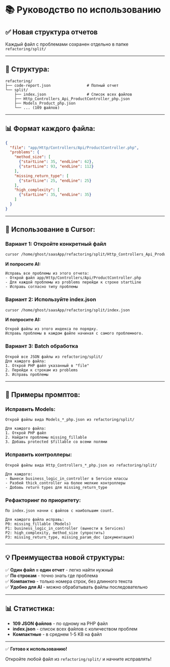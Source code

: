 # 📚 Руководство по использованию

## ✅ Новая структура отчетов

Каждый файл с проблемами сохранен отдельно в папке `refactoring/split/`

---

## 📁 Структура:

```
refactoring/
├── code-report.json                # Полный отчет
└── split/
    ├── index.json                  # Список всех файлов
    ├── Http_Controllers_Api_ProductController_php.json
    ├── Models_Product_php.json
    └── ... (109 файлов)
```

---

## 📊 Формат каждого файла:

```json
{
  "file": "app/Http/Controllers/Api/ProductController.php",
  "problems": {
    "method_size": [
      {"startLine": 35, "endLine": 62},
      {"startLine": 93, "endLine": 112}
    ],
    "missing_return_type": [
      {"startLine": 25, "endLine": 25}
    ],
    "high_complexity": [
      {"startLine": 35, "endLine": 35}
    ]
  }
}
```

---

## 🚀 Использование в Cursor:

### Вариант 1: Откройте конкретный файл

```bash
cursor /home/ghost/saasApp/refactoring/split/Http_Controllers_Api_ProductController_php.json
```

**И попросите AI:**
```
Исправь все проблемы из этого отчета:
- Открой файл app/Http/Controllers/Api/ProductController.php
- Для каждой проблемы из problems перейди к строке startLine
- Исправь согласно типу проблемы
```

### Вариант 2: Используйте index.json

```bash
cursor /home/ghost/saasApp/refactoring/split/index.json
```

**И попросите AI:**
```
Открой файлы из этого индекса по порядку.
Исправь проблемы в каждом файле начиная с самого проблемного.
```

### Вариант 3: Batch обработка

```
Открой все JSON файлы из refactoring/split/
Для каждого файла:
1. Открой PHP файл указанный в "file"
2. Перейди к строкам из problems
3. Исправь проблемы
```

---

## 🎯 Примеры промптов:

### Исправить Models:

```
Открой файлы вида Models_*_php.json из refactoring/split/

Для каждого файла:
1. Открой PHP файл
2. Найдите проблемы missing_fillable
3. Добавь protected $fillable со всеми полями
```

### Исправить контроллеры:

```
Открой файлы вида Http_Controllers_*_php.json из refactoring/split/

Для каждого:
- Вынеси business_logic_in_controller в Service классы
- Разбей thick_controller на более мелкие контроллеры
- Добавь return types для missing_return_type
```

### Рефакторинг по приоритету:

```
По index.json начни с файлов с наибольшим count.

Для каждого файла исправь:
P0: missing_fillable (Models)
P1: business_logic_in_controller (вынести в Services)
P2: high_complexity, method_size (упростить)
P3: missing_return_type, missing_param_doc (документация)
```

---

## 💡 Преимущества новой структуры:

✅ **Один файл = один отчет** - легко найти нужный  
✅ **По строкам** - точно знать где проблема  
✅ **Компактно** - только номера строк, без длинного текста  
✅ **Удобно для AI** - можно обрабатывать файлы последовательно  

---

## 📊 Статистика:

- **109 JSON файлов** - по одному на PHP файл
- **index.json** - список всех файлов с количеством проблем
- **Компактные** - в среднем 1-5 KB на файл

---

✅ **Готово к использованию!**

Откройте любой файл из `refactoring/split/` и начните исправлять!

